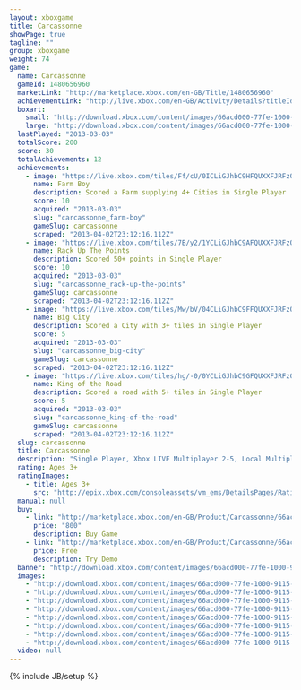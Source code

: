 ```yaml
---
layout: xboxgame
title: Carcassonne
showPage: true
tagline: ""
group: xboxgame
weight: 74
game: 
  name: Carcassonne
  gameId: 1480656960
  marketLink: "http://marketplace.xbox.com/en-GB/Title/1480656960"
  achievementLink: "http://live.xbox.com/en-GB/Activity/Details?titleId=1480656960"
  boxart: 
    small: "http://download.xbox.com/content/images/66acd000-77fe-1000-9115-d80258410840/2057/boxartsm.jpg"
    large: "http://download.xbox.com/content/images/66acd000-77fe-1000-9115-d80258410840/2057/boxartlg.jpg"
  lastPlayed: "2013-03-03"
  totalScore: 200
  score: 30
  totalAchievements: 12
  achievements: 
    - image: "https://live.xbox.com/tiles/Ff/cU/0ICLiGJhbC9HFQUXXFJRFzQwL2FjaC8wLzMAAAAA5+fn-zv3Dg==.jpg"
      name: Farm Boy
      description: Scored a Farm supplying 4+ Cities in Single Player
      score: 10
      acquired: "2013-03-03"
      slug: "carcassonne_farm-boy"
      gameSlug: carcassonne
      scraped: "2013-04-02T23:12:16.112Z"
    - image: "https://live.xbox.com/tiles/7B/y2/1YCLiGJhbC9AFQUXXFJRFzQwL2FjaC8wLzQAAAAA5+fn+pkc9w==.jpg"
      name: Rack Up The Points
      description: Scored 50+ points in Single Player
      score: 10
      acquired: "2013-03-03"
      slug: "carcassonne_rack-up-the-points"
      gameSlug: carcassonne
      scraped: "2013-04-02T23:12:16.112Z"
    - image: "https://live.xbox.com/tiles/Mw/bV/04CLiGJhbC9FFQUXXFJRFzQwL2FjaC8wLzEAAAAA5+fn-PoGKA==.jpg"
      name: Big City
      description: Scored a City with 3+ tiles in Single Player
      score: 5
      acquired: "2013-03-03"
      slug: "carcassonne_big-city"
      gameSlug: carcassonne
      scraped: "2013-04-02T23:12:16.112Z"
    - image: "https://live.xbox.com/tiles/hg/-0/0YCLiGJhbC9GFQUXXFJRFzQwL2FjaC8wLzIAAAAA5+fn-tsPnQ==.jpg"
      name: King of the Road
      description: Scored a road with 5+ tiles in Single Player
      score: 5
      acquired: "2013-03-03"
      slug: "carcassonne_king-of-the-road"
      gameSlug: carcassonne
      scraped: "2013-04-02T23:12:16.112Z"
  slug: carcassonne
  title: Carcassonne
  description: "Single Player, Xbox LIVE Multiplayer 2-5, Local Multiplayer 1-4, HD (High Definition). Buy Carcassonne today and become a master of medieval strategy.  Own a fully featured version of the board game classic and fulfill the need for challenge any time you want, or play socially, with up to five players on Xbox LIVE, or up to four players on just one Xbox 360.  Multiple levels of difficulty offer a challenging experience for players of all ages and levels of experience. There are no refunds for this item. For more information, see www.xbox.com/Live/accounts."
  rating: Ages 3+
  ratingImages: 
    - title: Ages 3+
      src: "http://epix.xbox.com/consoleassets/vm_ems/DetailsPages/RatingSystemID/14/default/Values/14001.png"
  manual: null
  buy: 
    - link: "http://marketplace.xbox.com/en-GB/Product/Carcassonne/66acd000-77fe-1000-9115-d80258410840?purchase=1&amp;DownloadType=Game"
      price: "800"
      description: Buy Game
    - link: "http://marketplace.xbox.com/en-GB/Product/Carcassonne/66acd000-77fe-1000-9115-d80258410840?purchase=1&amp;DownloadType=GameDemo"
      price: Free
      description: Try Demo
  banner: "http://download.xbox.com/content/images/66acd000-77fe-1000-9115-d80258410840/1033/banner.png"
  images: 
    - "http://download.xbox.com/content/images/66acd000-77fe-1000-9115-d80258410840/1033/screenlg1.jpg"
    - "http://download.xbox.com/content/images/66acd000-77fe-1000-9115-d80258410840/1033/screenlg2.jpg"
    - "http://download.xbox.com/content/images/66acd000-77fe-1000-9115-d80258410840/1033/screenlg3.jpg"
    - "http://download.xbox.com/content/images/66acd000-77fe-1000-9115-d80258410840/1033/screenlg4.jpg"
    - "http://download.xbox.com/content/images/66acd000-77fe-1000-9115-d80258410840/1033/screenlg5.jpg"
    - "http://download.xbox.com/content/images/66acd000-77fe-1000-9115-d80258410840/1033/screenlg6.jpg"
    - "http://download.xbox.com/content/images/66acd000-77fe-1000-9115-d80258410840/1033/screenlg7.jpg"
    - "http://download.xbox.com/content/images/66acd000-77fe-1000-9115-d80258410840/1033/screenlg8.jpg"
  video: null
---
```

{% include JB/setup %}